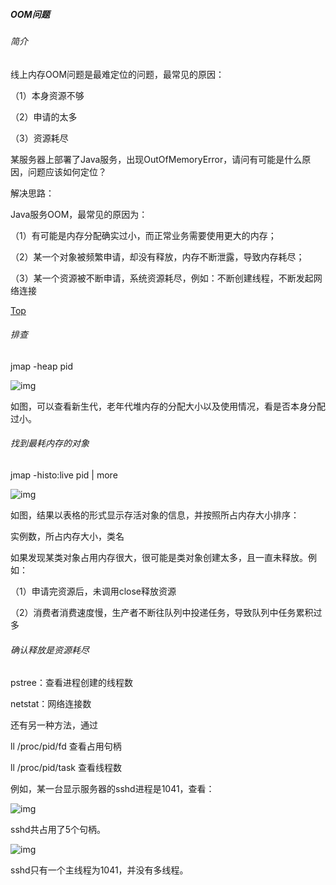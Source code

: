 ##### OOM问题

###### 简介

线上内存OOM问题是最难定位的问题，最常见的原因：

（1）本身资源不够

（2）申请的太多

（3）资源耗尽

某服务器上部署了Java服务，出现OutOfMemoryError，请问有可能是什么原因，问题应该如何定位？

解决思路：

Java服务OOM，最常见的原因为：

（1）有可能是内存分配确实过小，而正常业务需要使用更大的内存；

（2）某一个对象被频繁申请，却没有释放，内存不断泄露，导致内存耗尽；

（3）某一个资源被不断申请，系统资源耗尽，例如：不断创建线程，不断发起网络连接

[Top](https://www.cnblogs.com/lujiango/p/9650927.html#_labelTop)

###### 排查

jmap -heap pid

![img](https://img2018.cnblogs.com/blog/563799/201809/563799-20180915142153273-1433160520.png)

如图，可以查看新生代，老年代堆内存的分配大小以及使用情况，看是否本身分配过小。

###### 找到最耗内存的对象

jmap -histo:live pid | more

![img](https://img2018.cnblogs.com/blog/563799/201809/563799-20180915142353345-141163244.png)

如图，结果以表格的形式显示存活对象的信息，并按照所占内存大小排序：

实例数，所占内存大小，类名

如果发现某类对象占用内存很大，很可能是类对象创建太多，且一直未释放。例如：

（1）申请完资源后，未调用close释放资源

（2）消费者消费速度慢，生产者不断往队列中投递任务，导致队列中任务累积过多

###### 确认释放是资源耗尽

pstree：查看进程创建的线程数

netstat：网络连接数

还有另一种方法，通过

ll /proc/pid/fd 查看占用句柄

ll /proc/pid/task 查看线程数

例如，某一台显示服务器的sshd进程是1041，查看：

![img](https://img2018.cnblogs.com/blog/563799/201809/563799-20180915143550970-517162512.png)

sshd共占用了5个句柄。

![img](https://img2018.cnblogs.com/blog/563799/201809/563799-20180915143737686-253218035.png)

sshd只有一个主线程为1041，并没有多线程。



